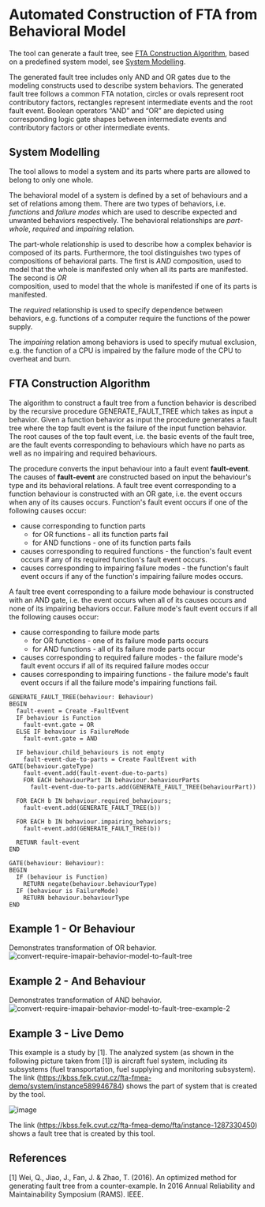 # Automated Construction of FTA from Behavioral Model

The tool can generate a fault tree, see [FTA Construction Algorithm](#fta-construction-algorithm), based on a predefined
system model, see [System Modelling](#system-modelling).

The generated fault tree includes only AND and OR gates due to the modeling constructs used to describe system behaviors.
The generated fault tree follows a common FTA notation, circles or ovals represent root contributory factors, rectangles
represent intermediate events and the root fault event. Boolean operators “AND” and “OR” are depicted using corresponding
logic gate shapes between intermediate events and contributory factors or other intermediate events.

## System Modelling
The tool allows to model a system and its parts where parts are allowed to belong to only one whole.

The behavioral model of a system is defined by a set of behaviours and a set of relations among them. There are two types 
of behaviors, i.e. _functions_ and _failure modes_ which are used to describe expected and unwanted behaviors 
respectively. The behavioral relationships are _part-whole_, _required_ and _impairing_ relation.

The part-whole relationship is used to describe how a complex behavior is composed
of its parts. Furthermore, the tool distinguishes two types of compositions of behavioral parts. The first is _AND_
composition, used to model that the whole is manifested only when all its parts are manifested. The second is _OR_   
composition, used to model that the whole is manifested if one of its parts is manifested.

The _required_ relationship is used to specify dependence between behaviors, e.g. functions of a computer require the
functions of the power supply.

The _impairing_ relation among behaviors is used to specify mutual exclusion, e.g. the function of a CPU is impaired by
the failure mode of the CPU to overheat and burn.

## FTA Construction Algorithm
The algorithm to construct a fault tree from a function behavior is described by the recursive procedure GENERATE_FAULT_TREE
which takes as input a behavior. Given a function behavior as input the procedure generates a fault tree where the top
fault event is the failure of the input function behavior. The root causes of the top fault event, i.e. the basic events
of the fault tree, are the fault events corresponding to behaviours which have no parts as well as no impairing and
required behaviours.

The procedure converts the input behaviour into a fault event **fault-event**. The causes of **fault-event** are
constructed based on input the behaviour's type and its behavioral relations. A fault tree event corresponding to a
function behaviour is constructed with an OR gate, i.e. the event occurs when any of its causes occurs. Function's fault
event occurs if one of the following causes occur:
- cause corresponding to function parts
    - for OR functions - all its function parts fail
    - for AND functions - one of its function parts fails
- causes corresponding to required functions - the function's fault event occurs if any of its required function's fault
  event occurs.
- causes corresponding to impairing failure modes - the function's fault event occurs if any of the function's impairing
  failure modes occurs.

A fault tree event corresponding to a  failure mode behaviour is constructed with an AND gate, i.e. the event occurs when
all of its causes occurs and none of its impairing behaviors occur. Failure mode's fault event occurs if all the
following causes occur:
- cause corresponding to failure mode parts
    - for OR functions - one of its failure mode parts occurs
    - for AND functions - all of its failure mode parts occur
- causes corresponding to required failure modes - the failure mode's fault event occurs if all of its required failure
  modes occur
- causes corresponding to impairing functions - the failure mode's fault event occurs if all the failure mode's impairing
  functions fail.


```
GENERATE_FAULT_TREE(behaviour: Behaviour)
BEGIN
  fault-event = Create -FaultEvent
  IF behaviour is Function
    fault-evnt.gate = OR
  ELSE IF behaviour is FailureMode
    fault-evnt.gate = AND
	    
  IF behaviour.child_behaviours is not empty  
    fault-event-due-to-parts = Create FaultEvent with GATE(behaviour.gateType)
    fault-event.add(fault-event-due-to-parts)
    FOR EACH behaviourPart IN behaviour.behaviourParts 
      fault-event-due-to-parts.add(GENERATE_FAULT_TREE(behaviourPart))
	
  FOR EACH b IN behaviour.required_behaviours;
    fault-event.add(GENERATE_FAULT_TREE(b))
		
  FOR EACH b IN behaviour.impairing_behaviors;
    fault-event.add(GENERATE_FAULT_TREE(b))
      
  RETUNR fault-event
END
```

```
GATE(behaviour: Behaviour):
BEGIN
  IF (behaviour is Function) 
    RETURN negate(behaviour.behaviourType)
  IF (behaviour is FailureMode) 
    RETURN behaviour.behaviourType
END
```

## Example 1 - Or Behaviour
Demonstrates transformation of OR behavior.
![convert-require-imapair-behavior-model-to-fault-tree](https://user-images.githubusercontent.com/18463762/134146813-8a257931-26bb-4350-b954-c29ac7601c9c.png)

## Example 2 - And Behaviour
Demonstrates transformation of AND behavior.
![convert-require-imapair-behavior-model-to-fault-tree-example-2](https://user-images.githubusercontent.com/18463762/137472141-065769d1-8f6c-4267-ac5e-4fc85c16a0c4.png)

## Example 3 - Live Demo
This example is a study by [1]. The analyzed system (as shown in the following picture taken from [1]) is aircraft fuel system, including its subsystems (fuel transportation, fuel supplying and monitoring subsystem).  The link (https://kbss.felk.cvut.cz/fta-fmea-demo/system/instance589946784) shows the part of system that is created by the tool.

![image](https://user-images.githubusercontent.com/30232007/159237410-f43eeff7-477e-4f9f-9c56-6534669d725f.png)

The link (https://kbss.felk.cvut.cz/fta-fmea-demo/fta/instance-1287330450) shows a fault tree that is created by this tool.


## References

[1] Wei, Q., Jiao, J., Fan, J. & Zhao, T. (2016). An optimized method for generating fault tree from a counter-example. In 2016
Annual Reliability and Maintainability Symposium (RAMS). IEEE.

